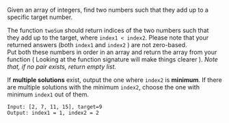 <div class="markdown-content" id="problem-content">
<p>Given an array of integers, find two numbers such that they add up to a specific target number.</p>
<p>The function <code class="highlighter-rouge">twoSum</code> should return indices of the two numbers such that they add up to the target, where <code class="highlighter-rouge">index1 &lt; index2</code>. Please note that your returned answers (both <code class="highlighter-rouge">index1</code> and <code class="highlighter-rouge">index2</code> ) are not zero-based. <br/>
Put both these numbers in order in an array and return the array from your function ( Looking at the function signature will make things clearer ). <em>Note that, if no pair exists, return empty list.</em></p>
<p>If <strong>multiple solutions</strong> exist, output the one where <code class="highlighter-rouge">index2</code> is <strong>minimum</strong>. If there are multiple solutions with the minimum <code class="highlighter-rouge">index2</code>, choose the one with minimum <code class="highlighter-rouge">index1</code> out of them.</p>
<div class="highlighter-rouge"><pre class="highlight"><code>Input: [2, 7, 11, 15], target=9
Output: index1 = 1, index2 = 2
</code></pre>
</div>

</div>